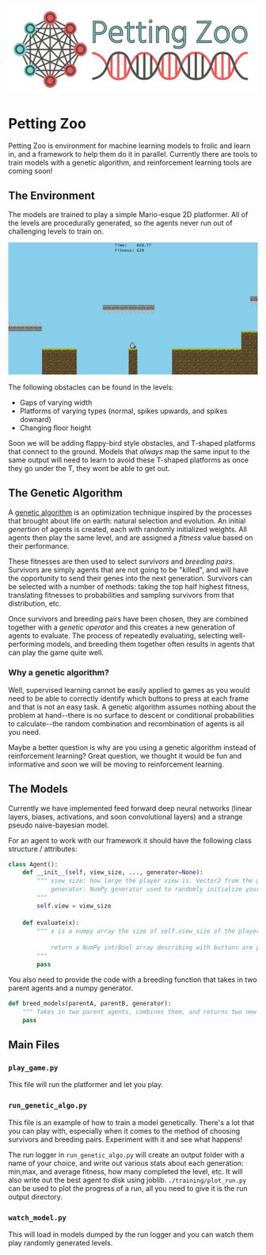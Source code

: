 ![Logo](img/logo.png)

# Petting Zoo 

Petting Zoo is environment for machine learning models to frolic and learn in, and a framework to help them do it in parallel. Currently there are tools to train models with a genetic algorithm, and reinforcement learning tools are coming soon!

## The Environment

The models are trained to play a simple Mario-esque 2D platformer. All of the levels are procedurally generated, so the agents never run out of challenging levels to train on.

![Level Screenshot](img/LevelScreeny.png)

The following obstacles can be found in the levels:


- Gaps of varying width
- Platforms of varying types (normal, spikes upwards, and spikes downard)
- Changing floor height

Soon we will be adding flappy-bird style obstacles, and T-shaped platforms that connect to the ground. Models that *always* map the same input to the same output will need to learn to avoid these T-shaped platforms as once they go under the T, they wont be able to get out.

## The Genetic Algorithm

A [genetic algorithm](https://en.wikipedia.org/wiki/Genetic_algorithm) is an optimization technique inspired by the processes that brought about life on earth: natural selection and evolution. An initial *genertion* of agents is created, each with randomly initialized weights. All agents then play the same level, and are assigned a *fitness* value based on their performance. 

These fitnesses are then used to select *survivors* and *breeding pairs*. Survivors are simply agents that are not going to be "killed", and will have the opportunity to send their genes into the next generation. Survivors can be selected with a number of methods: taking the top half highest fitness, translating fitnesses to probabilities and sampling survivors from that distribution, etc.

Once survivors and breeding pairs have been chosen, they are combined together with a *genetic operator* and this creates a new generation of agents to evaluate. The process of repeatedly evaluating, selecting well-performing models, and breeding them together often results in agents that can play the game quite well.

### Why a genetic algorithm?

Well, supervised learning cannot be easily applied to games as you would need to be able to correctly identify which buttons to press at each frame and that is not an easy task. A genetic algorithm assumes nothing about the problem at hand--there is no surface to descent or conditional probabilities to calculate--the random combination and recombination of agents is all you need.

Maybe a better question is why are you using a genetic algorithm instead of reinforcement learning? Great question, we thought it would be fun and informative and soon we will be moving to reinforcement learning.

## The Models

Currently we have implemented feed forward deep neural networks (linear layers, biases, activations, and soon convolutional layers) and a strange pseudo naive-bayesian model. 

For an agent to work with our framework it should have the following class structure / attributes:

```Python
class Agent():
    def __init__(self, view_size, ..., generator=None):
        """ view_size: how large the player view is. Vector2 from the game module.
            generator: NumPy generator used to randomly initialize your model.
        """
        self.view = view_size
    
    def evaluate(x):
        """ x is a numpy array the size of self.view_size of the player view

            return a NumPy int/Bool array describing with buttons are pressed
        """
        pass
```

You also need to provide the code with a breeding function that takes in two parent agents and a numpy generator.
```Python
def breed_models(parentA, parentB, generator):
    """ Takes in two parent agents, combines them, and returns two new children"""
    pass
```

## Main Files

### `play_game.py`

This file will run the platformer and let you play.

### `run_genetic_algo.py`

This file is an example of how to train a model genetically. There's a lot that you can play with, especially when it comes to the method of choosing survivors and breeding pairs. Experiment with it and see what happens! 

The run logger in `run_genetic_algo.py` will create an output folder with a name of your choice, and write out various stats about each generation: min,max, and average fitness, how many completed the level, etc. It will also write out the best agent to disk using joblib. `./training/plot_run.py` can be used to plot the progress of a run, all you need to give it is the run output directory.

### `watch_model.py`

This will load in models dumped by the run logger and you can watch them play randomly generated levels.